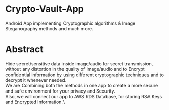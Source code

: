 # Crypto-Vault-App
Android App implementing Cryptographic algorithms & Image Steganography methods and much more.

# Abstract
Hide secret/sensitive data inside image/audio for secret transmission, without any distortion in the quality of image/audio and to Encrypt confidential information by using different cryptographic techniques and to decrypt it whenever needed.\
We are Combining both the methods in one app to create a more secure and safe environment for your privacy and Security.\
Also, we will connect our app to AWS RDS Database, for storing RSA Keys and Encrypted Information.\
